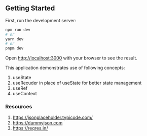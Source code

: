 ## Getting Started

First, run the development server:

```bash
npm run dev
# or
yarn dev
# or
pnpm dev
```

Open [http://localhost:3000](http://localhost:3000) with your browser to see the result.

This application demonstrates use of following concepts:

1. useState
2. useRecuder in place of useState for better state management
3. useRef
4. useContext




### Resources
1. https://jsonplaceholder.typicode.com/
2. https://dummyjson.com
3. https://reqres.in/